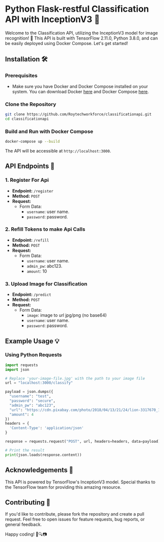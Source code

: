 # Python Flask-restful Classification API with InceptionV3 🚀

Welcome to the Classification API, utilizing the InceptionV3 model for image recognition! 🌟 This API is built with TensorFlow 2.11.0, Python 3.8.0, and can be easily deployed using Docker Compose. Let's get started!

## Installation 🛠️

### Prerequisites
- Make sure you have Docker and Docker Compose installed on your system. You can download Docker [here](https://www.docker.com/get-started) and Docker Compose [here](https://docs.docker.com/compose/install/).

### Clone the Repository
```bash
git clone https://github.com/Roytechworkforce/classificationapi.git
cd classificationapi
```

### Build and Run with Docker Compose
```bash
docker-compose up --build
```

The API will be accessible at `http://localhost:3000`.

## API Endpoints 🚀
### 1. Register For Api
- **Endpoint:** `/register`
- **Method:** `POST`
- **Request:**
  - Form Data:
    - `username`: user name.
    - `password`: password.
### 2. Refill Tokens to make Api Calls
- **Endpoint:** `/refill`
- **Method:** `POST`
- **Request:**
  - Form Data:
    - `username`: user name.
    - `admin_pw`: abc123.
    - `amount`: 10

### 3. Upload Image for Classification
- **Endpoint:** `/predict`
- **Method:** `POST`
- **Request:**
  - Form Data:
    - `image`: image to url jpg/png (no base64)
    - `username`: user name.
    - `password`: password.

## Example Usage 💡

### Using Python Requests
```python
import requests
import json

# Replace 'your-image-file.jpg' with the path to your image file
url = "localhost:3000/classify"

payload = json.dumps({
  "username": "test",
  "password": "secure",
  "admin_pw": "abc123",
  "url": "https://cdn.pixabay.com/photo/2018/04/13/21/24/lion-3317670_1280.jpg",
  "amount": 4
})
headers = {
  'Content-Type': 'application/json'
}

response = requests.request("POST", url, headers=headers, data=payload)

# Print the result
print(json.loads(response.content))
```

## Acknowledgements 🙌

This API is powered by TensorFlow's InceptionV3 model. Special thanks to the TensorFlow team for providing this amazing resource.

## Contributing 🤝

If you'd like to contribute, please fork the repository and create a pull request. Feel free to open issues for feature requests, bug reports, or general feedback.

Happy coding! 🚀🔍📷
